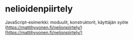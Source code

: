 # nelioidenpiirtely
JavaScript-esimerkki: moduulit, konstruktorit, käyttäjän syöte
(https://mattihyvonen.fi/nelionpiirtely/)[https://mattihyvonen.fi/nelionpiirtely/]
